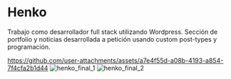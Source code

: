 # Henko

Trabajo como desarrollador full stack utilizando Wordpress. Sección de portfolio y noticias desarrollada a petición usando custom post-types y programación. 

https://github.com/user-attachments/assets/a7e4f55d-a08b-4193-a854-7f4cfa2b1d44
![henko_final_1](https://github.com/user-attachments/assets/6f1e971e-3f3c-406e-8a08-fdd6fd585727)
![henko_final_2](https://github.com/user-attachments/assets/1fa2aa20-1f3c-4299-b324-29e6115c181a)

